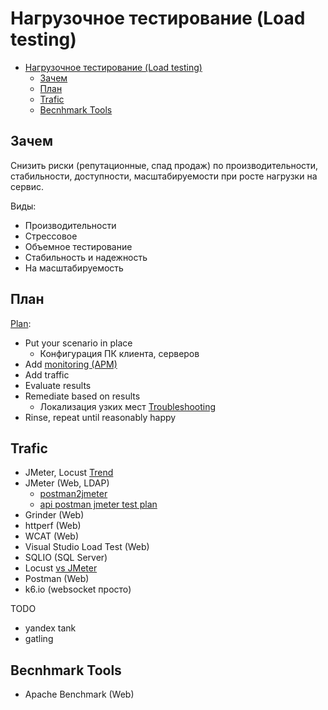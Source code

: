 # Нагрузочное тестирование (Load testing)

- [Нагрузочное тестирование (Load testing)](#нагрузочное-тестирование-load-testing)
	- [Зачем](#зачем)
	- [План](#план)
	- [Trafic](#trafic)
	- [Becnhmark Tools](#becnhmark-tools)

## Зачем

Снизить риски (репутационные, спад продаж) по производительности, стабильности, доступности, масштабируемости при росте нагрузки на сервис.

Виды:

- Производительности
- Стрессовое
- Объемное тестирование
- Стабильность и надежность
- На масштабируемость

## План

[Plan](https://serverfault.com/a/350463):

- Put your scenario in place
  - Конфигурация ПК клиента, серверов
- Add [monitoring (APM)](../../observability/monitoring.md)
- Add traffic
- Evaluate results
- Remediate based on results
	- Локализация узких мест [Troubleshooting](../../troubleshooting.md)
- Rinse, repeat until reasonably happy

## Trafic

- JMeter, Locust [Trend](https://trends.google.ru/trends/explore?date=today%205-y&q=jmeter,locust,gatling,loadrunner&hl=ru)
- JMeter (Web, LDAP)
	- [postman2jmeter](https://hatchjs.com/jmeter-import-postman-collection/)
	- [api postman jmeter test plan](https://www.postman.com/postman/workspace/postman-public-workspace/documentation/12959542-805366ba-5684-44d1-b75c-f47885c3c87a)
- Grinder (Web)
- httperf (Web)
- WCAT (Web)
- Visual Studio Load Test (Web)
- SQLIO (SQL Server)
- Locust
	[vs JMeter](https://www.blazemeter.com/blog/jmeter-vs-locust)
- Postman (Web)
- k6.io (websocket просто)

TODO

- yandex tank
- gatling

## Becnhmark Tools

- Apache Benchmark (Web)
